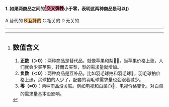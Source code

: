 
 #### 1. 如果两商品之间的<mark style="background: #FF5582A6;">[^1]交叉弹性</mark>小于零，表明这两种商品是可以()
A.替代的
<mark style="background: #FFB86CA6;">B.互补的</mark>
C.相关的
D.无关的





---



[^1]: ## 数值含义
	
	1. **正数（＞0）**：两种商品是替代品。就像苹果和梨🍎🍐，当苹果价格上涨，人们就会少买苹果，转而去买梨，梨的需求量就增加。
	2. **负数（＜0）**：两种商品是互补品。比如羽毛球拍和羽毛球🏸，羽毛球拍价格上涨，买球拍的人少了，配套的羽毛球需求量也会跟着减少。
	3. **零（=0）**：两种商品没关联。例如电视和白菜📺🥬，电视价格变化，对白菜的需求量基本没影响。
